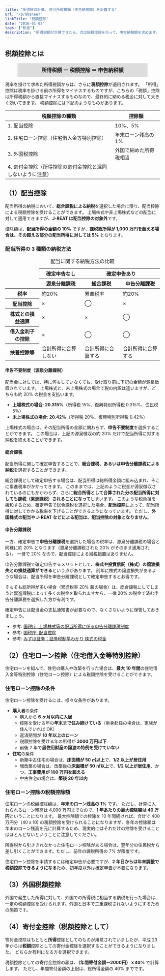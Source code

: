 ```yaml
---
title: "所得税の計算: 差引所得税額（申告納税額）を計算する"
url: "/p/9banee7"
linkTitle: "税額控除"
date: "2016-01-02"
tags: ["税金"]
description: "所得税額が計算できたら、次は税額控除を行って、申告納税額を求めます。"
---
```


<style>
.definition {
  text-align: center;
  font-weight: bolder;
  font-size: larger;
  background: #ddd;
  margin-left: 40px;
  margin-right: 40px;
  padding: 10px;
}
</style>


税額控除とは
----

<div class="definition">
所得税額 ー 税額控除 ＝ 申告納税額
</div>

税率を掛けて求めた所得税額からは、さらに**税額控除**が適用されます。
「所得」控除は税率を掛ける前の所得をマイナスするものですが、こちらの「税額」控除は所得税額から直接マイナスするものなので、最終的に納める税金に対して大きく効いてきます。
税額控除には下記のようなものがあります。

| 税額控除の種類 | 控除額 |
| ---- | ---- |
| 1. 配当控除 | 10%、5% |
| 2. 住宅ローン控除（住宅借入金等特別控除） | 年末ローン残高の 1% |
| 3. 外国税控除 | 外国で納めた所得税相当 |
| 4. 寄付金控除（所得控除の寄付金控除と混同しないように注意） | |


（1）配当控除
----

配当所得の納税において、**総合課税による納税**を選択した場合に限り、配当控除による税額控除を受けることができます。
上場株式や非上場株式などの配当に対して適用できますが、**J-REAT は配当控除の対象外**です。

控除額は、**配当所得の金額の 10%** ですが、**課税総所得が 1,000 万円を超える場合は、その超える部分の配当所得に対しては 5%** となります。

### 配当所得の 3 種類の納税方法

<table>
  <caption>配当に関する納税方法の比較</caption>
  <thead>
    <tr><td rowspan="2"></th><th>確定申告なし</th><th colspan="2">確定申告あり</th><tr>
    <tr><td></td><th>源泉分離課税</th><th>総合課税</th><th>申告分離課税</th></tr>
  </thead>
  <tbody>
    <tr><th>税率</th><td>約20%</td><td>累進税率</td><td>約20%</td></tr>
    <tr><th>配当控除</th><td>×</td><td>◯</td><td>×</td></tr>
    <tr><th>株式との損益通算</th><td>×</td><td>×</td><td>◯</td></tr>
    <tr><th>借入金利子の控除</td><td>×</td><td>◯</td><td>◯</td></tr>
    <tr><th>扶養控除等</th><td>合計所得に合算しない</td><td>合計所得に合算する</td><td>合計所得に合算する</td></tr>
  </tbody>
</table>

#### 申告不要制度（源泉分離課税）

配当金に対しては、特に何もしていなくても、受け取り前に下記の金額が源泉徴収されています。
上場株式と、未上場株式の場合で税の内訳は違いますが、どちらも約 20% の税金を支払います。

- <b>上場株式の場合</b>: **20.315%**（所得税 15%、復興特別所得税 0.315%、住民税 5%）
- <b>未上場株式の場合</b>: **20.42%**（所得税 20%、復興特別所得税 0.42%）

上場株式の場合は、その配当所得の金額に関わらず、**申告不要制度**を選択することができます。
この場合は、上記の源泉徴収の約 20% だけで配当所得に対する納税を終えることができます。

#### 総合課税

配当所得に関して確定申告することで、**総合課税、あるいは申告分離課税による納税**を選択することができます。

総合課税として確定申告する場合は、配当所得は総所得金額に組み込まれ、そこに累進税率がかかってきます。
このままでは、上記のように税金が源泉徴収されているのにもかかわらず、さらに**総合所得として合算された分の配当所得に対しても課税（累進課税）されることになって**しまいます。
このような税負担を緩和するため、確定申告で総合課税を選択した場合、**配当控除**によって、配当所得に対してかかる税率を下げることができるようになっています。
ただし、**外国株式の配当や J-REAT などによる配当は、配当控除の対象となりません**。

#### 申告分離課税

一方、確定申告で**申告分離課税**を選択した場合の税率は、源泉分離課税の場合と同様に約 20% となります（源泉分離課税された 20% がそのまま適用される）。
一律で 20% なので、配当控除による減税措置はありません。

申告分離課税で確定申告するメリットとして、**株式や投資信託（株式）の譲渡損失との損益通算ができる**という点があります。
前年に株式の譲渡損失があるような場合は、配当所得を申告分離課税として確定申告するとお得です。

そもそも総所得が多い場合（累進税率 20% 超の場合）は、総合課税にしてしまうと累進課税によって多くの税金を取られますから、一律 20% の税金で済む申告分離課税を選択した方が有利です。

確定申告には配当金の支払通知書が必要なので、なくさないように保管しておきましょう。

<ul>
  <li>参考: <a href="https://www.nta.go.jp/taxanswer/shotoku/1331.htm">国税庁: 上場株式等の配当所得に係る申告分離課税制度</a>
  <li>参考: <a href="https://www.nta.go.jp/taxanswer/shotoku/1250.htm">国税庁: 配当控除</a>
  <li>参考: <a href="http://www.mizuho-sc.com/beginner/zeikin.html">みずほ証券：証券税制早わかり 株式の税金</a>
</ul>


（2）住宅ローン控除（住宅借入金等特別控除）
----

住宅ローンを組んで、住宅の購入や改築を行った場合は、**最大 10 年間**の住宅借入金等特別控除（住宅ローン控除）による税額控除を受けることができます。

### 住宅ローン控除の条件

住宅ローン控除を受けるには、様々な条件があります。

- <b>購入者</b>の条件
    - 購入から **6 ヶ月以内に入居**
    - 控除を受ける年の**年末まで住み続けている**（単身赴任の場合は、家族が住んでいれば OK）
    - 返済期間が **10 年以上のローン**
    - 税額控除を受ける年の所得が **3000 万円以下**
    - 前後 2 年で**居住用財産の譲渡の特例を受けていない**
- <b>住宅</b>の条件
    - 新築中古住宅の場合は、**床面積が 50 ㎡以上**で、**1/2 以上が居住用**
    - 増改築の場合は、改築後の**床面積が 50 ㎡以上**で、**1/2 以上が居住用**、かつ、**工事費用が 100 万円を超える**
    - 中古住宅の場合は、**築後 20 年以内**

### 住宅ローン控除の税額控除額

住宅ローンの税額控除額は、**年末のローン残高の 1%** です。
ただし、計算に入れられるローン残高は 4,000 万円までなので、**1 年あたりの最大控除額は 40 万円**ということになります。
最大控除額での控除を 10 年間続ければ、合計で 400 万円分（40 x 10) の税額控除を受けられることになりますが、各年の控除額は年末のローン残高を元に計算するため、現実的にはそれだけの控除を受けることはほとんどないということに注意してください。

所得税から引ききれなかった住宅ローン控除がある場合は、翌年分の住民税から差し引くことができます。ただし、前年の課税所得の 7% が限度です。

住宅ローン控除を申請するには確定申告が必要ですが、**2 年目からは年末調整で税額控除できるようになる**ため、初年度以外は確定申告が不要になります。


（3）外国税額控除
----

外国で発生した所得に対して、外国での所得税に相当する納税を行った場合は、一定の税額控除を受けられます。外国と日本で二重課税されないようにするための施策です。


（4）寄付金控除（税額控除として）
----

寄付金控除はもともと<b>所得</b>控除としてのものが用意されていましたが、平成 23 年からは<b>税額</b>控除としての寄付金控除を選択することができるようになりました。
どちらか有利になる方を選択できます。

税額控除としての寄付金控除の額は、**（年間寄付金額ー2000円）ｘ40%** で計算します。
ただし、年間寄付金額の上限は、総所得金額の 40% までです。

